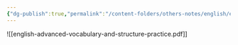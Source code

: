 ```yaml
---
{"dg-publish":true,"permalink":"/content-folders/others-notes/english/english-advanced-vocabulary-and-structure-practice/","title":"english-advanced-vocabulary-and-structure-practice.pdf"}
---
```



![[english-advanced-vocabulary-and-structure-practice.pdf]]
